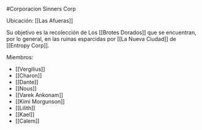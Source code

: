 #Corporacion 
Sinners Corp

Ubicación: [[Las Afueras]]

Su objetivo es la recolección de Los [[Brotes Dorados]] que se encuentran, por lo general, en las ruinas esparcidas por [[La Nueva Ciudad]] de [[Entropy Corp]].



Miembros:
- [[Vergilius]]
- [[Charon]]
- [[Dante]]
- [[Nous]]
- [[Varek Ankonam]]
- [[Kimi Morgunson]]
- [[Lilith]]
- [[Kael]]
- [[Calem]]